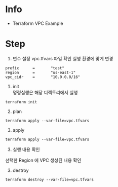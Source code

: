 # Info
* Terraform VPC Example


# Step
1. 변수 설정
vpc.tfvars 파일 확인 
실행 환경에 맞게 변경  

```
prefix      =       "test"
region      =       "us-east-1"
vpc_cidr    =       "10.0.0.0/16"
```

1. init  
명령실행은 해당 디렉토리에서 실행  

```
terraform init
```

2. plan  
```
terraform apply --var-file=vpc.tfvars
```  

3. apply  
```
terraform apply --var-file=vpc.tfvars
```  

3. 실행 내용 확인

선택한 Region 에 VPC 생성된 내용 확인 

3. destroy
```
terraform destroy --var-file=vpc.tfvars
```